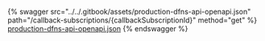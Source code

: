 {% swagger src="../../.gitbook/assets/production-dfns-api-openapi.json" path="/callback-subscriptions/{callbackSubscriptionId}" method="get" %}
[production-dfns-api-openapi.json](../../.gitbook/assets/production-dfns-api-openapi.json)
{% endswagger %}
